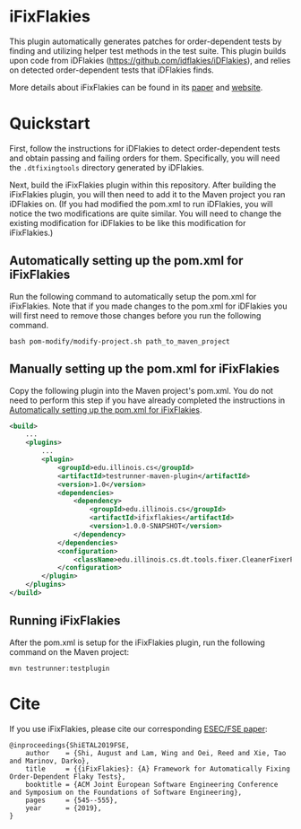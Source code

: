 # iFixFlakies

This plugin automatically generates patches for order-dependent tests by finding and utilizing helper test methods in the test suite.
This plugin builds upon code from iDFlakies (https://github.com/idflakies/iDFlakies), and relies on detected order-dependent tests that iDFlakies finds.

More details about iFixFlakies can be found in its [paper](http://mir.cs.illinois.edu/awshi2/publications/FSE2019.pdf) and [website](https://sites.google.com/view/ifixflakies).

# Quickstart

First, follow the instructions for iDFlakies to detect order-dependent tests and obtain passing and failing orders for them.
Specifically, you will need the ```.dtfixingtools``` directory generated by iDFlakies.

Next, build the iFixFlakies plugin within this repository.
After building the iFixFlakies plugin, you will then need to add it to the Maven project you ran iDFlakies on.
(If you had modified the pom.xml to run iDFlakies, you will notice the two modifications are quite similar.
You will need to change the existing modification for iDFlakies to be like this modification for iFixFlakies.)

## Automatically setting up the pom.xml for iFixFlakies

Run the following command to automatically setup the pom.xml for iFixFlakies. Note that if you made changes to the pom.xml
for iDFlakies you will first need to remove those changes before you run the following command.


```shell
bash pom-modify/modify-project.sh path_to_maven_project
```

## Manually setting up the pom.xml for iFixFlakies

Copy the following plugin into the Maven project's pom.xml.
You do not need to perform this step if you have already completed the instructions
in [Automatically setting up the pom.xml for iFixFlakies](#automatically-setting-up-the-pomxml-for-ifixflakies).

```xml
<build>
    ...
    <plugins>
        ...
        <plugin>
            <groupId>edu.illinois.cs</groupId>
            <artifactId>testrunner-maven-plugin</artifactId>
            <version>1.0</version>
            <dependencies>
                <dependency>
                    <groupId>edu.illinois.cs</groupId>
                    <artifactId>ifixflakies</artifactId>
                    <version>1.0.0-SNAPSHOT</version>
                </dependency>
            </dependencies>
            <configuration>
                <className>edu.illinois.cs.dt.tools.fixer.CleanerFixerPlugin</className>
            </configuration>
        </plugin>
    </plugins>
</build>
```

## Running iFixFlakies

After the pom.xml is setup for the iFixFlakies plugin, run the following command on the Maven project:
```shell
mvn testrunner:testplugin
```

# Cite

If you use iFixFlakies, please cite our corresponding [ESEC/FSE paper](http://mir.cs.illinois.edu/awshi2/publications/FSE2019.pdf):
```
@inproceedings{ShiETAL2019FSE,
    author    = {Shi, August and Lam, Wing and Oei, Reed and Xie, Tao and Marinov, Darko},
    title     = {{iFixFlakies}: {A} Framework for Automatically Fixing Order-Dependent Flaky Tests},
    booktitle = {ACM Joint European Software Engineering Conference and Symposium on the Foundations of Software Engineering},
    pages     = {545--555},
    year      = {2019},
}
```
